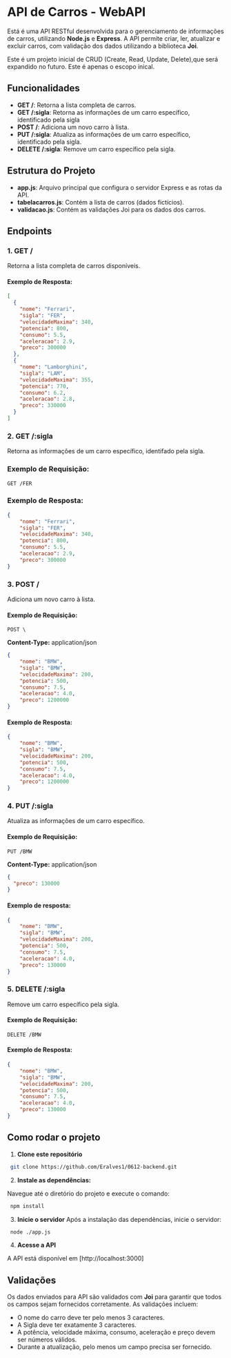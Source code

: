 # API de Carros - WebAPI

Está é uma API RESTful desenvolvida para o gerenciamento de informações de carros, utilizando **Node.js** e **Express**. A API permite criar, ler, atualizar e excluir carros, com validação dos dados utilizando a biblioteca **Joi**.

Este é um projeto inicial de CRUD (Create, Read, Update, Delete),que será expandido no futuro. Este é apenas o escopo inical.

## Funcionalidades

- **GET /**: Retorna a lista completa de carros.
- **GET /:sigla**: Retorna as informações de um carro específico, identificado pela sigla
- **POST /**: Adiciona um novo carro à lista.
- **PUT /:sigla**: Atualiza as informações de um carro específico, identificado pela sigla.
- **DELETE /:sigla**: Remove um carro específico pela sigla.

## Estrutura do Projeto

- **app.js**: Arquivo principal que configura o servidor Express e as rotas da API.
- **tabelacarros.js**: Contém a lista de carros (dados fictícios).
- **validacao.js**: Contém as validações Joi para os dados dos carros.

## Endpoints

### 1. **GET /**

Retorna a lista completa de carros disponíveis.

#### Exemplo de Resposta:

```json
[
  {
    "nome": "Ferrari",
    "sigla": "FER",
    "velocidadeMaxima": 340,
    "potencia": 800,
    "consumo": 5.5,
    "aceleracao": 2.9,
    "preco": 300000
  },
  {
    "nome": "Lamborghini",
    "sigla": "LAM",
    "velocidadeMaxima": 355,
    "potencia": 770,
    "consumo": 6.2,
    "aceleracao": 2.8,
    "preco": 330000
  }
]
```
### 2. **GET /:sigla**

Retorna as informações de um carro específico, identifado pela sigla.

### Exemplo de Requisição:

`GET /FER`

### Exemplo de Resposta:

```json
{
    "nome": "Ferrari",
    "sigla": "FER",
    "velocidadeMaxima": 340,
    "potencia": 800,
    "consumo": 5.5,
    "aceleracao": 2.9,
    "preco": 300000
}
```
### 3. **POST /**

Adiciona um novo carro à lista.

#### Exemplo de Requisição:

`POST \`

**Content-Type:** application/json

```json
{
    "nome": "BMW",
    "sigla": "BMW",
    "velocidadeMaxima": 200,
    "potencia": 500,
    "consumo": 7.5,
    "aceleracao": 4.0,
    "preco": 1200000  
}
```

#### Exemplo de Resposta:

```json
{
    "nome": "BMW",
    "sigla": "BMW",
    "velocidadeMaxima": 200,
    "potencia": 500,
    "consumo": 7.5,
    "aceleracao": 4.0,
    "preco": 1200000  
}
```

### 4. **PUT /:sigla**

Atualiza as informações de um carro específico.

#### Exemplo de Requisição:

`PUT /BMW`

**Content-Type:** application/json

```json
{
  "preco": 130000
}
```

#### Exemplo de resposta:

```json
{
    "nome": "BMW",
    "sigla": "BMW",
    "velocidadeMaxima": 200,
    "potencia": 500,
    "consumo": 7.5,
    "aceleracao": 4.0,
    "preco": 130000
}
```

### 5. **DELETE /:sigla**

Remove um carro específico pela sigla.

#### Exemplo de Requisição:

`DELETE /BMW`

#### Exemplo de Resposta:

```json
{
    "nome": "BMW",
    "sigla": "BMW",
    "velocidadeMaxima": 200,
    "potencia": 500,
    "consumo": 7.5,
    "aceleracao": 4.0,
    "preco": 130000
}
```

## Como rodar o projeto

1. **Clone este repositório**

  ```bash 
   git clone https://github.com/Eralves1/0612-backend.git
  ```
2. **Instale as dependências:**

  Navegue até o diretório do projeto e execute o comando:

  ```bash 
   npm install
  ```
  
3. **Inicie o servidor**
  Após a instalação das dependências, inicie o servidor:

  ```bash 
   node ./app.js
  ```
4. **Acesse a API**

A API está disponível em [http://localhost:3000]

## Validações 

Os dados enviados para API são validados com **Joi** para garantir que todos os campos sejam fornecidos 
corretamente. As validações incluem:

- O nome do carro deve ter pelo menos 3 caracteres.
- A Sigla deve ter exatamente 3 caracteres.
- A potência, velocidade máxima, consumo, aceleração e preço devem ser números válidos.
- Durante a atualização, pelo menos um campo precisa ser fornecido.



